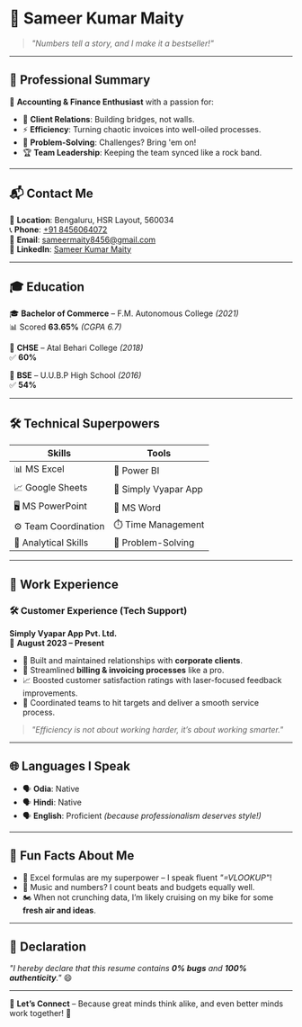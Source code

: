 # 🚀 **Sameer Kumar Maity**  

> _"Numbers tell a story, and I make it a bestseller!"_

---

## 🌟 **Professional Summary**  
🎯 **Accounting & Finance Enthusiast** with a passion for:  
- 🤝 **Client Relations**: Building bridges, not walls.  
- ⚡ **Efficiency**: Turning chaotic invoices into well-oiled processes.  
- 🧩 **Problem-Solving**: Challenges? Bring 'em on!  
- 🏆 **Team Leadership**: Keeping the team synced like a rock band.  

---

## 📬 **Contact Me**  
📍 **Location**: Bengaluru, HSR Layout, 560034  
📞 **Phone**: [+91 8456064072](tel:+918456064072)  
📧 **Email**: [sameermaity8456@gmail.com](mailto:sameermaity8456@gmail.com)  
🔗 **LinkedIn**: [Sameer Kumar Maity](https://www.linkedin.com/in/sameer-kumar-maity-4a267b222)  

---

## 🎓 **Education**  
🎓 **Bachelor of Commerce** – F.M. Autonomous College _(2021)_  
📊 Scored **63.65%** _(CGPA 6.7)_  

🏫 **CHSE** – Atal Behari College _(2018)_  
✅ **60%**  

🏫 **BSE** – U.U.B.P High School _(2016)_  
✅ **54%**  

---

## 🛠️ **Technical Superpowers**  
| **Skills**         | **Tools**                        |  
|---------------------|----------------------------------|  
| 📊 MS Excel        | 🔹 Power BI                      |  
| 📈 Google Sheets   | 🔹 Simply Vyapar App             |  
| 🖥️ MS PowerPoint  | 🔹 MS Word                       |  
| ⚙️ Team Coordination | ⏱️ Time Management             |  
| 🧠 Analytical Skills  | 🤹 Problem-Solving             |  

---

## 💼 **Work Experience**  
### 🛠️ **Customer Experience (Tech Support)**  
**Simply Vyapar App Pvt. Ltd.**  
📅 **August 2023 – Present**  

- 🤝 Built and maintained relationships with **corporate clients**.  
- 🧾 Streamlined **billing & invoicing processes** like a pro.  
- 📈 Boosted customer satisfaction ratings with laser-focused feedback improvements.  
- 🎯 Coordinated teams to hit targets and deliver a smooth service process.  

> _"Efficiency is not about working harder, it’s about working smarter."_

---

## 🌐 **Languages I Speak**  
- 🗣️ **Odia**: Native  
- 🗣️ **Hindi**: Native  
- 🗣️ **English**: Proficient _(because professionalism deserves style!)_  

---

## 🎉 **Fun Facts About Me**  
- 🤖 Excel formulas are my superpower – I speak fluent _"=VLOOKUP"_!  
- 🎵 Music and numbers? I count beats and budgets equally well.  
- 🏍️ When not crunching data, I’m likely cruising on my bike for some **fresh air and ideas**.  

---

## 📝 **Declaration**  
_"I hereby declare that this resume contains **0% bugs** and **100% authenticity**."_ 😄  

---

👋 **Let’s Connect** – Because great minds think alike, and even better minds work together! 🚀  
